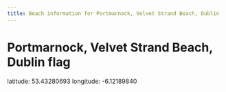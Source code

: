 ```yaml
---
title: Beach information for Portmarnock, Velvet Strand Beach, Dublin
---
```

# Portmarnock, Velvet Strand Beach, Dublin <span class="material-icons blue-flag">flag</span>

<div class="location-info">latitude: 53.43280693 longitude: -6.12189840</div>
<div id="met-eireann-warnings" onload="get_met_eireann_warnings(EI07)"></div>
<div></div>